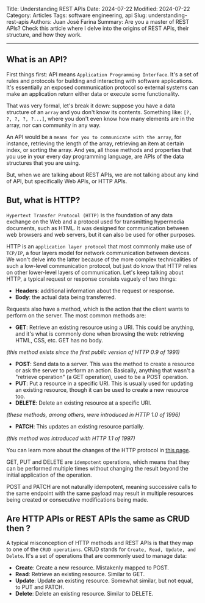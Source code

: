 Title: Understanding REST APIs
Date: 2024-07-22
Modified: 2024-07-22
Category: Articles
Tags: software engineering, api
Slug: understanding-rest-apis
Authors: Juan José Farina
Summary: Are you a master of REST APIs? Check this article where I delve into the origins of REST APIs, their structure, and how they work.

---

## What is an API?

First things first: API means `Application Programming Interface`. It's a set of rules and protocols for building and interacting with software applications. It's essentially an exposed communication protocol so external systems can make an application return either data or execute some functionality.

That was very formal, let's break it down: suppose you have a data structure of an `array` and you don't know its contents. Something like: `[?, ?, ?, ?, ?...]`, where you don't even know how many elements are in the array, nor can community in any way.

An API would be a `means for you to communicate with the array`, for instance, retrieving the length of the array, retrieving an item at certain index, or sorting the array. And yes, all those methods and properties that you use in your every day programming language, are APIs of the data structures that you are using.

But, when we are talking about REST APIs, we are not talking about any kind of API, but specifically Web APIs, or HTTP APIs.

## But, what is HTTP?

`Hypertext Transfer Protocol (HTTP)` is the foundation of any data exchange on the Web and a protocol used for transmitting hypermedia documents, such as HTML. It was designed for communication between web browsers and web servers, but it can also be used for other purposes.

HTTP is an `application layer protocol` that most commonly make use of `TCP/IP`, a four layers model for network communication between devices. We won't delve into the latter because of the more complex technicalities of such a low-level communication protocol, but just do know that HTTP relies on other lower-level layers of communication. Let's keep talking about HTTP, a typical request or response consists vaguely of two things:

- **Headers**: additional information about the request or response.
- **Body**: the actual data being transferred.

Requests also have a method, which is the action that the client wants to perform on the server. The most common methods are:

- **GET**: Retrieve an existing resource using a URI. This could be anything, and it's what is commonly done when browsing the web: retrieving HTML, CSS, etc. GET has no body.

*(this method exists since the first public version of HTTP 0.9 of 1991)*
- **POST**: Send data to a server. This was the method to create a resource or ask the server to perform an action. Basically, anything that wasn't a "retrieve operation" (a GET operation), used to be a POST operation.
- **PUT**: Put a resource in a specific URI. This is usually used for updating an existing resource, though it can be used to create a new resource too.
- **DELETE**: Delete an existing resource at a specific URI.

*(these methods, among others, were introduced in HTTP 1.0 of 1996)*
- **PATCH**: This updates an existing resource partially.

*(this method was introduced with HTTP 1.1 of 1997)*

You can learn more about the changes of the HTTP protocol in [this page](https://developer.mozilla.org/en-US/docs/Web/HTTP/Basics_of_HTTP/Evolution_of_HTTP).

GET, PUT and DELETE are `idempotent` operations, which means that they can be performed multiple times without changing the result beyond the initial application of the operation.

POST and PATCH are not naturally idempotent, meaning successive calls to the same endpoint with the same payload may result in multiple resources being created or consecutive modifications being made.

## Are HTTP APIs or REST APIs the same as CRUD then ?

A typical misconception of HTTP methods and REST APIs is that they map to one of the `CRUD operations`. CRUD stands for `Create, Read, Update, and Delete`. It's a set of operations that are commonly used to manage data:

- **Create**: Create a new resource. Mistakenly mapped to POST.
- **Read**: Retrieve an existing resource. Similar to GET.
- **Update**: Update an existing resource. Somewhat similar, but not equal, to PUT and PATCH.
- **Delete**: Delete an existing resource. Similar to DELETE.



<!-- <p align="center">
  <img src="image.png" alt="Example Image">
</p> -->
